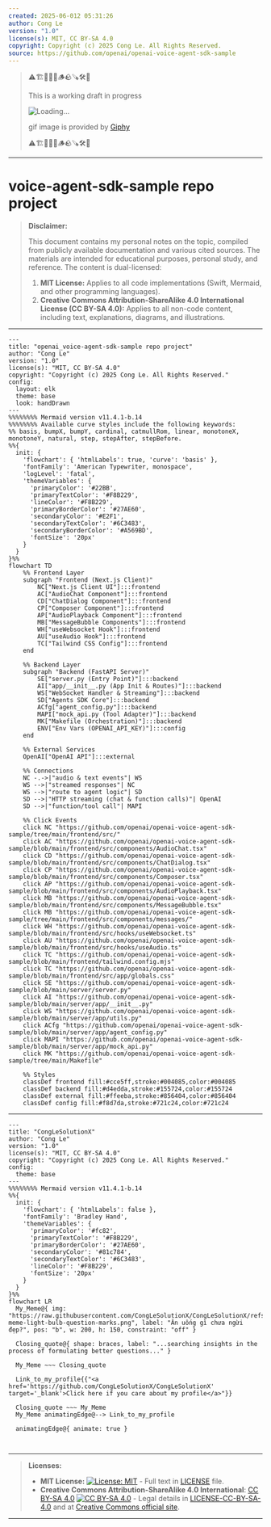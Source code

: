 ```yaml
---
created: 2025-06-012 05:31:26
author: Cong Le
version: "1.0"
license(s): MIT, CC BY-SA 4.0
copyright: Copyright (c) 2025 Cong Le. All Rights Reserved.
source: https://github.com/openai/openai-voice-agent-sdk-sample
---
```



> ⚠️🏗️🚧🦺🧱🪵🪨🪚🛠️👷
> 
> This is a working draft in progress
> 
> ![Loading...](https://media3.giphy.com/media/v1.Y2lkPTc5MGI3NjExY2tvYWIyOGRpbWZodTQ2YTI2bjQ1eHpoaDY0YTZ3Mms2aWhneHNlYSZlcD12MV9pbnRlcm5hbF9naWZfYnlfaWQmY3Q9Zw/fR6aYF0SUJAeoypyub/giphy.gif)
>
> gif image is provided by [Giphy](https://giphy.com)
> 
> ⚠️🏗️🚧🦺🧱🪵🪨🪚🛠️👷

----


# voice-agent-sdk-sample repo project
> **Disclaimer:**
>
> This document contains my personal notes on the topic,
> compiled from publicly available documentation and various cited sources.
> The materials are intended for educational purposes, personal study, and reference.
> The content is dual-licensed:
> 1. **MIT License:** Applies to all code implementations (Swift, Mermaid, and other programming languages).
> 2. **Creative Commons Attribution-ShareAlike 4.0 International License (CC BY-SA 4.0):** Applies to all non-code content, including text, explanations, diagrams, and illustrations.
---

```mermaid
---
title: "openai_voice-agent-sdk-sample repo project"
author: "Cong Le"
version: "1.0"
license(s): "MIT, CC BY-SA 4.0"
copyright: "Copyright (c) 2025 Cong Le. All Rights Reserved."
config:
  layout: elk
  theme: base
  look: handDrawn
---
%%%%%%%% Mermaid version v11.4.1-b.14
%%%%%%%% Available curve styles include the following keywords:
%% basis, bumpX, bumpY, cardinal, catmullRom, linear, monotoneX, monotoneY, natural, step, stepAfter, stepBefore.
%%{
  init: {
    'flowchart': { 'htmlLabels': true, 'curve': 'basis' },
    'fontFamily': 'American Typewriter, monospace',
    'logLevel': 'fatal',
    'themeVariables': {
      'primaryColor': '#22BB',
      'primaryTextColor': '#F8B229',
      'lineColor': '#F8B229',
      'primaryBorderColor': '#27AE60',
      'secondaryColor': '#E2F1',
      'secondaryTextColor': '#6C3483',
      'secondaryBorderColor': '#A569BD',
      'fontSize': '20px'
    }
  }
}%%
flowchart TD
    %% Frontend Layer
    subgraph "Frontend (Next.js Client)"
        NC["Next.js Client UI"]:::frontend
        AC["AudioChat Component"]:::frontend
        CD["ChatDialog Component"]:::frontend
        CP["Composer Component"]:::frontend
        AP["AudioPlayback Component"]:::frontend
        MB["MessageBubble Components"]:::frontend
        WH["useWebsocket Hook"]:::frontend
        AU["useAudio Hook"]:::frontend
        TC["Tailwind CSS Config"]:::frontend
    end

    %% Backend Layer
    subgraph "Backend (FastAPI Server)"
        SE["server.py (Entry Point)"]:::backend
        AI["app/__init__.py (App Init & Routes)"]:::backend
        WS["WebSocket Handler & Streaming"]:::backend
        SD["Agents SDK Core"]:::backend
        ACfg["agent_config.py"]:::backend
        MAPI["mock_api.py (Tool Adapter)"]:::backend
        MK["Makefile (Orchestration)"]:::backend
        ENV["Env Vars (OPENAI_API_KEY)"]:::config
    end

    %% External Services
    OpenAI["OpenAI API"]:::external

    %% Connections
    NC -.->|"audio & text events"| WS
    WS -->|"streamed responses"| NC
    WS -->|"route to agent logic"| SD
    SD -->|"HTTP streaming (chat & function calls)"| OpenAI
    SD -->|"function/tool call"| MAPI

    %% Click Events
    click NC "https://github.com/openai/openai-voice-agent-sdk-sample/tree/main/frontend/src/"
    click AC "https://github.com/openai/openai-voice-agent-sdk-sample/blob/main/frontend/src/components/AudioChat.tsx"
    click CD "https://github.com/openai/openai-voice-agent-sdk-sample/blob/main/frontend/src/components/ChatDialog.tsx"
    click CP "https://github.com/openai/openai-voice-agent-sdk-sample/blob/main/frontend/src/components/Composer.tsx"
    click AP "https://github.com/openai/openai-voice-agent-sdk-sample/blob/main/frontend/src/components/AudioPlayback.tsx"
    click MB "https://github.com/openai/openai-voice-agent-sdk-sample/blob/main/frontend/src/components/MessageBubble.tsx"
    click MB "https://github.com/openai/openai-voice-agent-sdk-sample/tree/main/frontend/src/components/messages/"
    click WH "https://github.com/openai/openai-voice-agent-sdk-sample/blob/main/frontend/src/hooks/useWebsocket.ts"
    click AU "https://github.com/openai/openai-voice-agent-sdk-sample/blob/main/frontend/src/hooks/useAudio.ts"
    click TC "https://github.com/openai/openai-voice-agent-sdk-sample/blob/main/frontend/tailwind.config.mjs"
    click TC "https://github.com/openai/openai-voice-agent-sdk-sample/blob/main/frontend/src/app/globals.css"
    click SE "https://github.com/openai/openai-voice-agent-sdk-sample/blob/main/server/server.py"
    click AI "https://github.com/openai/openai-voice-agent-sdk-sample/blob/main/server/app/__init__.py"
    click WS "https://github.com/openai/openai-voice-agent-sdk-sample/blob/main/server/app/utils.py"
    click ACfg "https://github.com/openai/openai-voice-agent-sdk-sample/blob/main/server/app/agent_config.py"
    click MAPI "https://github.com/openai/openai-voice-agent-sdk-sample/blob/main/server/app/mock_api.py"
    click MK "https://github.com/openai/openai-voice-agent-sdk-sample/tree/main/Makefile"

    %% Styles
    classDef frontend fill:#cce5ff,stroke:#004085,color:#004085
    classDef backend fill:#d4edda,stroke:#155724,color:#155724
    classDef external fill:#ffeeba,stroke:#856404,color:#856404
    classDef config fill:#f8d7da,stroke:#721c24,color:#721c24
```


---

<!-- 
```mermaid
%% Current Mermaid version
info
```  -->


```mermaid
---
title: "CongLeSolutionX"
author: "Cong Le"
version: "1.0"
license(s): "MIT, CC BY-SA 4.0"
copyright: "Copyright (c) 2025 Cong Le. All Rights Reserved."
config:
  theme: base
---
%%%%%%%% Mermaid version v11.4.1-b.14
%%{
  init: {
    'flowchart': { 'htmlLabels': false },
    'fontFamily': 'Bradley Hand',
    'themeVariables': {
      'primaryColor': '#fc82',
      'primaryTextColor': '#F8B229',
      'primaryBorderColor': '#27AE60',
      'secondaryColor': '#81c784',
      'secondaryTextColor': '#6C3483',
      'lineColor': '#F8B229',
      'fontSize': '20px'
    }
  }
}%%
flowchart LR
  My_Meme@{ img: "https://raw.githubusercontent.com/CongLeSolutionX/CongLeSolutionX/refs/heads/main/assets/images/My-meme-light-bulb-question-marks.png", label: "Ăn uống gì chưa ngừi đẹp?", pos: "b", w: 200, h: 150, constraint: "off" }

  Closing_quote@{ shape: braces, label: "...searching insights in the process of formulating better questions..." }
    
  My_Meme ~~~ Closing_quote
    
  Link_to_my_profile{{"<a href='https://github.com/CongLeSolutionX/CongLeSolutionX' target='_blank'>Click here if you care about my profile</a>"}}

  Closing_quote ~~~ My_Meme
  My_Meme animatingEdge@--> Link_to_my_profile
  
  animatingEdge@{ animate: true }



```

---
>**Licenses:**
>
>- **MIT License:**  [![License: MIT](https://img.shields.io/badge/License-MIT-yellow.svg)](LICENSE) - Full text in [LICENSE](LICENSE) file.
>- **Creative Commons Attribution-ShareAlike 4.0 International**: [CC BY-SA 4.0](https://creativecommons.org/licenses/by-sa/4.0/) [![CC BY-SA 4.0](https://licensebuttons.net/l/by-sa/4.0/88x31.png)](https://creativecommons.org/licenses/by-sa/4.0/) - Legal details in [LICENSE-CC-BY-SA-4.0](THE_PAST/LICENSE-CC-BY-SA-4.0) and at [Creative Commons official site](https://creativecommons.org/licenses/by-sa/4.0/).
>
---
